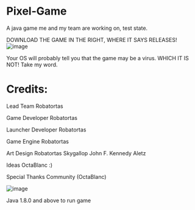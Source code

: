 # Pixel-Game
A java game me and my team are working on, test state.

DOWNLOAD THE GAME IN THE RIGHT, WHERE IT SAYS RELEASES!
![image](https://user-images.githubusercontent.com/72624799/143496118-413d2ab4-a0cb-4048-83e9-c7ac270a09ba.png)


Your OS will probably tell you that the game may be a virus. WHICH IT IS NOT! Take my word.

# Credits:

Lead Team
Robatortas

Game Developer
Robatortas

Launcher Developer
Robatortas

Game Engine
Robatortas

Art Design
Robatortas
Skygallop
John F. Kennedy
Aletz

Ideas
OctaBlanc :)

Special Thanks
Community (OctaBlanc)

![image](https://user-images.githubusercontent.com/72624799/129495543-4b55b5ec-1c0f-471b-8750-44860097fe3a.png)



Java 1.8.0 and above to run game
